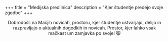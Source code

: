 +++
title = "Medijska predilnica"
description = "Kjer študentje predejo svoje zgodbe"
+++

<p style="text-align:center;">Dobrodošli na Mačjih novicah, prostoru, kjer študentje ustvarjajo, delijo in razpravljajo o aktualnih dogodkih in novicah. Prostor, kjer lahko vsak mačkast um zamjavka po svoje! 😸</p>